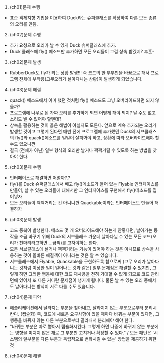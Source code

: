 1. (ch01)문제 수행
- 표준 객체지향 기법을 이용하여 Duck라는 슈퍼클래스를 확장하여 다른 모든 종류의 오리를 만듬.

2. (ch02)문제 수행
- 추가 요청으로 오리가 날 수 있게 Duck 슈퍼클래스에 추가.
- Duck 클래스에 fly() 메소드만 추가하면 모든 오리들이 그걸 상속 받겠지? 후훗- 

3. (ch02)문제 발생
- RubberDuck도 fly가 되는 상황 발생!!! 즉 코드의 한 부부만을 바꿈으로 해서 프로그램 전체에 부작용(고무오리가 날아다니는 상황)이 발생하게 되었습니다. 

4. (ch03)문제 해결
- quack() 메소드에서 이미 했던 것처럼 fly() 메소드도 그냥 오버라이드하면 되지 않을까? 
- 프로그램에 나무로 된 가짜 오리를 추가하게 되면 어떻게 해야 되지? 날 수도 없고 소리도 낼 수 없어야 할텐데?
- 상속을 활용하는 것이 옳은 해법이 아닐지도 모른다. 앞으로 계속 추가되는 오리가 발생할 것이고 그렇게 된다면 매번 전에 프로그램에 추가했던 Duck의 서브클래스의 fly()와 quack()메소드를 일일이 살펴봐야 하고, 상황에 따라 오버라이드해야 할 수도 있으니깐
- 결국 (전체가 아닌) 일부 형식의 오리만 날거나 꽥꽥거릴 수 있도록 하는 방법을 찾아야 한다.

5. (ch03)문제 수행
- 인터페이스로 해결하면 어떨까?.?
- fly()를 Duck 슈퍼클래스에서 빼고 fly()메소드가 들어 있는 Flyable 인터페이스를 만들어, 날 수 있는 오리들에 대해서만 그 인터페이스를 구현해서 fly()메소드를 집어넣자
- 모든 오리들이 꽥꽥거리는 건 아니니깐 Quackable이라는 인터페이스도 만들어 해결하자

6. (ch03)문제 발생
- 코드 중복이 발생한다. 메소드 몇 개 오버라이드해야 하는게 안좋다면, 날아가는 동작을 조금 바꾸기 위해 Duck의 서브클래스 가운데 날아다닐 수 있는 모든 코드(오리가 천마리라고하면....끔찍)를 고쳐야하는 한다.
- 모든 서브클래스에 날거나 꽥꽥거리는 기능이 있어야 하는 것은 아니므로 상속을 사용하는 것이 올바른 해결책이 아니라는 것은 알 수 있습니다.
- 서브클래스에서 Flyable, Quackable을 구현하도록 함으로써 (고무 오리가 날아다니는 것처럼 이상한 일이 일어나는 것과 같은) 일부 문제점은 해결할 수 있지만, 그렇게 하면 그러한 행동에 대한 코드 재사용을 전혀 기대할 수 없게 되므로 코드 관리 면에 있어서 또 다른 커다란 문제점이 생기게 됩니다. 물론 날 수 있는 오리 중에서도 날아다니는 방식이 서로 다를 수도 있습니다. 

7. (ch04)문제 파악
- 애플리케이션에서 달라지는 부분을 찾아내고, 달라지지 않는 부분으로부터 분리시칸다. (캡슐화) 즉, 코드에 새로운 요구사항이 있을 때마다 바뀌는 부분이 있다면, 그 행동을 바뀌지 않는 다른 부분으로부터 골라내서 분리해야 해야 한다.
- "바뀌는 부분은 따로 뽑아서 캡슐화시킨다. 그렇게 하면 나중에 바뀌지 않는 부분에는 영향을 미치지 않은 채로 그 부분만 고치거나 확장할 수 있다." / 모든 패턴은 '시스템의 일부분을 다른 부분과 독립적으로 변화시킬 수 있는' 방법을 제공하기 위한 것

8. (ch04)문제 해결